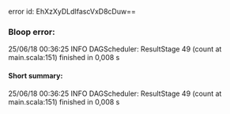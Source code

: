 error id: EhXzXyDLdIfascVxD8cDuw==
### Bloop error:

25/06/18 00:36:25 INFO DAGScheduler: ResultStage 49 (count at main.scala:151) finished in 0,008 s
#### Short summary: 

25/06/18 00:36:25 INFO DAGScheduler: ResultStage 49 (count at main.scala:151) finished in 0,008 s